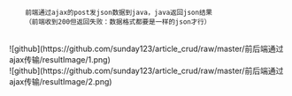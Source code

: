 		前端通过ajax的post发json数据到java，java返回json结果
		（前端收到200但返回失败：数据格式都要是一样的json才行）


<br>
![github](https://github.com/sunday123/article_crud/raw/master/前后端通过ajax传输/resultImage/1.png) 
    
<br>
![github](https://github.com/sunday123/article_crud/raw/master/前后端通过ajax传输/resultImage/2.png) 
    